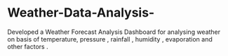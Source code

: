 # Weather-Data-Analysis-
 Developed a Weather Forecast Analysis Dashboard for analysing weather on basis of temperature, pressure , rainfall , humidity , evaporation and other factors .
